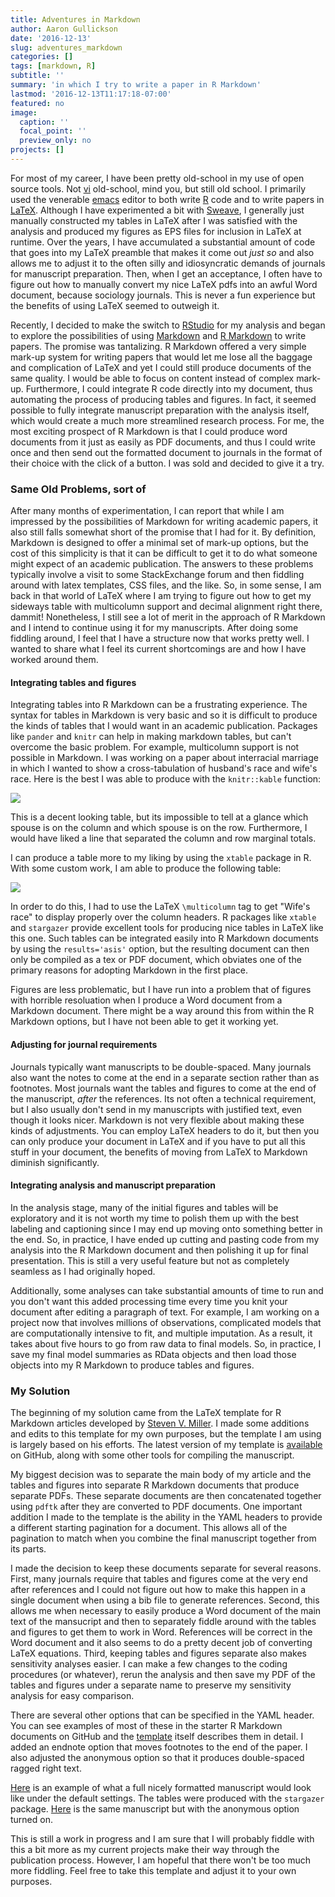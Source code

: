 ```yaml
---
title: Adventures in Markdown
author: Aaron Gullickson
date: '2016-12-13'
slug: adventures_markdown
categories: []
tags: [markdown, R]
subtitle: ''
summary: 'in which I try to write a paper in R Markdown'
lastmod: '2016-12-13T11:17:18-07:00'
featured: no
image:
  caption: ''
  focal_point: ''
  preview_only: no
projects: []
---
```


For most of my career, I have been pretty old-school in my use of open source tools. Not [vi](http://ex-vi.sourceforge.net/) old-school, mind you, but still old school. I primarily used the venerable [emacs](https://www.gnu.org/software/emacs/) editor to both write [R](https://www.r-project.org/) code and to write papers in [LaTeX](https://www.latex-project.org/). Although I have experimented a bit with [Sweave](http://www.statistik.lmu.de/~leisch/Sweave/), I generally just manually constructed my tables in LaTeX after I was satisfied with the analysis and produced my figures as EPS files for inclusion in LaTeX at runtime. Over the years, I have accumulated a substantial amount of code that goes into my LaTeX preamble that makes it come out *just so* and also allows me to adjust it to the often silly and idiosyncratic demands of journals for manuscript preparation. Then, when I get an acceptance, I often have to figure out how to manually convert my nice LaTeX pdfs into an awful Word document, because sociology journals. This is never a fun experience but the benefits of using LaTeX seemed to outweigh it.

Recently, I decided to make the switch to [RStudio](https://www.rstudio.com/) for my analysis and began to explore the possibilities of using [Markdown](https://en.wikipedia.org/wiki/Markdown) and [R Markdown](http://rmarkdown.rstudio.com/) to write papers. The promise was tantalizing. R Markdown offered a very simple mark-up system for writing papers that would let me lose all the baggage and complication of LaTeX and yet I could still  produce documents of the same quality. I would be able to focus on content instead of complex mark-up. Furthermore, I could integrate R code directly into my document, thus automating the process of producing tables and figures. In fact, it seemed possible to fully integrate manuscript preparation with the analysis itself, which would create a much more streamlined research process. For me, the most exciting prospect of R Markdown is that I could produce word documents from it just as easily as PDF documents, and thus I could write once and then send out the formatted document to journals in the format of their choice with the click of a button. I was sold and decided to give it a try.

### Same Old Problems, sort of

After many months of experimentation, I can report that while I am impressed by the possibilities of Markdown for writing academic papers, it also still falls somewhat short of the promise that I had for it. By definition, Markdown is designed to offer a minimal set of mark-up options, but the cost of this simplicity is that it can be difficult to get it to do what someone might expect of an academic publication. The answers to these problems typically involve a visit to some StackExchange forum and then fiddling around with latex templates, CSS files, and the like. So, in some sense, I am back in that world of LaTeX where I am trying to figure out how to get my sideways table with multicolumn support and decimal alignment right there, dammit! Nonetheless, I still see a lot of merit in the approach of R Markdown and I intend to continue using it for my manuscripts. After doing some fiddling around, I feel that I have a structure now that works pretty well. I wanted to share what I feel its current shortcomings are and how I have worked around them.

#### Integrating tables and figures

Integrating tables into R Markdown can be a frustrating experience. The syntax for tables in Markdown is very basic and so it is difficult to produce the kinds of tables that I would want in an academic publication. Packages like `pander` and `knitr` can help in making markdown tables, but can't overcome the basic problem. For example, multicolumn support is not possible in Markdown. I was working on a paper about interracial marriage in which I wanted to show a cross-tabulation of husband's race and wife's race. Here is the best I was able to produce with the ``knitr::kable`` function:

![](/img/martable1.png)

This is a decent looking table, but its impossible to tell at a glance which spouse is on the column and which spouse is on the row. Furthermore, I would have liked a line that separated the column and row marginal totals.

I can produce a table more to my liking by using the `xtable` package in R. With some custom work, I am able to produce the following table:

![](/img/martable2.png)

In order to do this, I had to use the LaTeX `\multicolumn` tag to get "Wife's race" to display properly over the column headers.
R packages like `xtable` and `stargazer`  provide excellent tools for producing nice tables in LaTeX like this one. Such tables can be integrated easily into R Markdown documents by using the `results='asis'` option, but the resulting document can then only be compiled as a tex or PDF document, which obviates one of the primary reasons for adopting Markdown in the first place.

Figures are less problematic, but I have run into a problem that of figures with horrible resoluation when I produce a Word document from a Markdown document. There might be a way around this from within the R Markdown options, but I have not been able to get it working yet.

#### Adjusting for journal requirements

Journals typically want manuscripts to be double-spaced. Many journals also want the notes to come at the end in a separate section rather than as footnotes. Most journals want the tables and figures to come at the end of the manuscript, *after* the references. Its not often a technical requirement, but I also usually don't send in my manuscripts with justified text, even though it looks nicer. Markdown is not very flexible about making these kinds of adjustments. You can employ LaTeX headers to do it, but then you can only produce your document in LaTeX and if you have to put all this stuff in your document, the benefits of moving from LaTeX to Markdown diminish significantly.

#### Integrating analysis and manuscript preparation

In the analysis stage, many of the initial figures and tables will be exploratory and it is not worth my time to polish them up with the best labeling and captioning since I may end up moving onto something better in the end. So, in practice, I have ended up cutting and pasting code from my analysis into the R Markdown document and then polishing it up for final presentation. This is still a very useful feature but not as completely seamless as I had originally hoped.

Additionally, some analyses can take substantial amounts of time to run and you don't want this added processing time every time you knit your document after editing a paragraph of text. For example, I am working on a project now that involves millions of observations, complicated models that are computationally intensive to fit, and multiple imputation. As a result, it takes about five hours to go from raw data to final models. So, in practice, I save my final model summaries as RData objects and then load those objects into my R Markdown to produce tables and figures.

### My Solution

The beginning of my solution came from the LaTeX template for R Markdown articles developed by [Steven V. Miller](http://svmiller.com/blog/2016/02/svm-r-markdown-manuscript/). I made some additions and edits to this template for my own purposes, but the template I am using is largely based on his efforts. The latest version of my template is [available](https://github.com/AaronGullickson/basic_template/tree/master/PAPER) on GitHub, along with some other tools for compiling the manuscript.

My biggest decision was to separate the main body of my article and the tables and figures into separate R Markdown documents that produce separate PDFs. These separate documents are then concatenated together using `pdftk` after they are converted to PDF documents. One important addition I made to the template is the ability in the YAML headers to provide a different starting pagination for a document. This allows all of the pagination to match when you combine the final manuscript together from its parts.

I made the decision to keep these documents separate for several reasons. First, many journals require that tables and figures come at the very end after references and I could not figure out how to make this happen in a single document when using a bib file to generate references. Second, this allows me when necessary to easily produce a Word document of the main text of the mansucript and then to separately fiddle around with the tables and figures to get them to work in Word. References will be correct in the Word document and it also seems to do a pretty decent job of converting LaTeX equations. Third, keeping tables and figures separate also makes sensitivity analyses easier. I can make a few changes to the coding procedures (or whatever), rerun the analysis and then save my PDF of the tables and figures under a separate name to preserve my sensitivity analysis for easy comparison.

There are several other options that can be specified in the YAML header. You can see examples of most of these in the starter R Markdown documents on GitHub and the [template](https://github.com/AaronGullickson/basic_template/blob/master/PAPER/templates/aog-latex-ms.tex) itself describes them in detail. I added an endnote option that moves footnotes to the end of the paper. I also adjusted the anonymous option so that it produces double-spaced ragged right text.

[Here](/other/fullmanuscript.pdf) is an example of what a full nicely formatted manuscript would look like under the default settings. The tables were produced with the `stargazer` package. [Here](/other/fullmanuscript_submission.pdf) is the same manuscript but with the anonymous option turned on.

This is still a work in progress and I am sure that I will probably fiddle with this a bit more as my current projects make their way through the publication process. However, I am hopeful that there won't be too much more fiddling. Feel free to take this template and adjust it to your own purposes.
